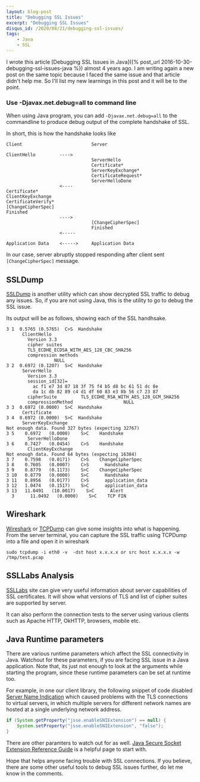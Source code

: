 ```yaml
---
layout: blog-post
title: "Debugging SSL Issues"
excerpt: "Debugging SSL Issues"
disqus_id: /2020/08/21/debugging-ssl-issues/
tags:
    - Java
    - SSL
---
```


I wrote this article [Debugging SSL Issues in Java]({% post_url
2016-10-30-debugging-ssl-issues-java %}) almost 4 years ago. I am writing again
a new post on the same topic because I faced the same issue and that article
didn't help me. So I'll list my new learnings in this post and it will be to the
point.

### Use -Djavax.net.debug=all to command line

When using Java program, you can add `-Djavax.net.debug=all` to the commandline to produce debug output of the complete handshake of SSL.

In short, this is how the handshake looks like

```
Client                          Server

ClientHello         ---->   
                                ServerHello
                                Certificate*
                                ServerKeyExchange*
                                CertificateRequest*
                                ServerHelloDone
                    <---- 
Certificate*
ClientKeyExchange
CertificateVerify*
[ChangeCipherSpec]
Finished
                    ---->
                                [ChangeCipherSpec]
                                Finished
                    <-----

Application Data    <----->     Application Data
```
In our case, server abruptly stopped responding after client sent `[ChangeCipherSpec]` message.


## SSLDump

[SSLDump](https://linux.die.net/man/1/ssldump) is another utility which can show decrypted SSL traffic to debug any issues. So, if you are not using Java, this is the utility to go to debug the SSL issue.

Its output will be as follows, showing each of the SSL handhsake. 

```
3 1  0.5765 (0.5765)  C>S  Handshake
      ClientHello
        Version 3.3
        cipher suites
        TLS_ECDHE_ECDSA_WITH_AES_128_CBC_SHA256
        compression methods
                  NULL
3 2  0.6972 (0.1207)  S>C  Handshake
      ServerHello
        Version 3.3
        session_id[32]=
          ac f1 e7 3d 87 18 3f 75 f4 b5 d8 bc 61 51 dc 8e
          da 1c db 82 89 c4 d1 df 60 83 e3 8b 56 c7 23 87
        cipherSuite         TLS_ECDHE_RSA_WITH_AES_128_GCM_SHA256
        compressionMethod                   NULL
3 3  0.6972 (0.0000)  S>C  Handshake
      Certificate
3 4  0.6972 (0.0000)  S>C  Handshake
      ServerKeyExchange
Not enough data. Found 327 bytes (expecting 32767)
3 5    0.6972   (0.0000)    S>C    Handshake
        ServerHelloDone
3 6    0.7427   (0.0454)    C>S    Handshake
        ClientKeyExchange
Not enough data. Found 64 bytes (expecting 16384)
3 7    0.7598   (0.0171)    C>S    ChangeCipherSpec
3 8    0.7605   (0.0007)    C>S      Handshake
3 9    0.8779   (0.1173)    S>C    ChangeCipherSpec
3 10   0.8779   (0.0000)    S>C      Handshake
3 11   0.8956   (0.0177)    C>S      application_data
3 12   1.0474   (0.1517)    S>C      application_data
3 13   11.0491   (10.0017)    S>C      Alert
  3      11.0492   (0.0000)    S>C    TCP FIN
```


## Wireshark

[Wireshark](https://www.wireshark.org/) or [TCPDump](https://www.tcpdump.org/) can give some insights into what is happening. From the server terminal, you can capture the SSL traffic using TCPDump into a file and open it in wireshark

```
sudo tcpdump -i eth0 -v  -dst host x.x.x.x or src host x.x.x.x -w /tmp/test.pcap
```

## SSLLabs Analysis

[SSLLabs](https://www.ssllabs.com/ssltest/) site can give very useful information about server capabilities of SSL certificates. It will show what versions of TLS and list of cipher suites are supported by server.

It can also perform the connection tests to the server using various clients such as Apache HTTP, OkHTTP, browsers, mobile etc.

## Java Runtime parameters

There are various runtime parameters which affect the SSL connectivity in Java. Watchout for these parameters, if you are facing SSL issue in a Java application. Note that, its just not enough to look at the arguments while starting the program, since these runtime parameters can be set at runtime too.

For example, in one our client library, the following snippet of code disabled [Server Name Indication](https://en.wikipedia.org/wiki/Server_Name_Indication) which caused problems with the TLS connections to virtual servers, in which multiple servers for different network names are hosted at a single underlying network address.


```java
if (System.getProperty("jsse.enableSNIExtension") == null) {
	System.setProperty("jsse.enableSNIExtension", "false");
}
```
There are other paramters to watch out for as well. [Java Secure Socket Extension Reference Guide](https://docs.oracle.com/javase/7/docs/technotes/guides/security/jsse/JSSERefGuide.html) is a helpful page to start with.


Hope that helps anyone facing trouble with SSL connections. If you believe, there are some other useful tools to debug SSL issues further, do let me know in the comments.
